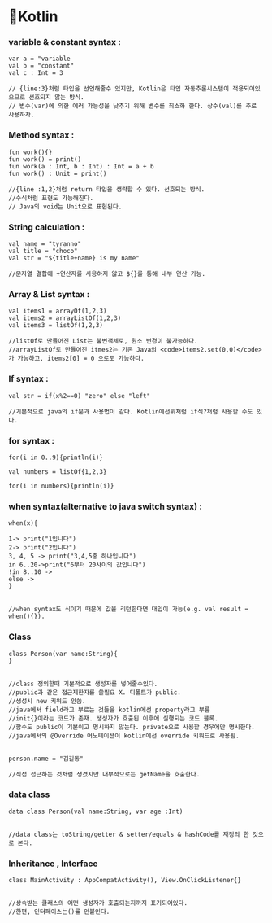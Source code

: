 # :rocket:Kotlin

### variable & constant syntax : 

`````ko
var a = "variable
val b = "constant"
val c : Int = 3

// {line:3}처럼 타입을 선언해줄수 있지만, Kotlin은 타입 자동추론시스템이 적용되어있으므로 선호되지 않는 방식.
// 변수(var)에 의한 에러 가능성을 낮추기 위해 변수를 최소화 한다. 상수(val)를 주로 사용하자.
`````



### Method syntax :

`````ko
fun work(){}
fun work() = print()
fun work(a : Int, b : Int) : Int = a + b
fun work() : Unit = print()

//{line :1,2}처럼 return 타입을 생략할 수 있다. 선호되는 방식.
//수식처럼 표현도 가능해진다.
// Java의 void는 Unit으로 표현된다.
`````



### String calculation : 

`````ko
val name = "tyranno"
val title = "choco"
val str = "${title+name} is my name"

//문자열 결합에 +연산자를 사용하지 않고 ${}를 통해 내부 연산 가능.

`````



 ### Array & List syntax :

`````ko
val items1 = arrayOf(1,2,3)
val items2 = arrayListOf(1,2,3)
val items3 = listOf(1,2,3)

//listOf로 만들어진 List는 불변객체로, 원소 변경이 불가능하다.
//arrayListOf로 만들어진 itmes2는 기존 Java의 <code>items2.set(0,0)</code>가 가능하고, items2[0] = 0 으로도 가능하다.
`````





### If syntax : 

`````ko
val str = if(x%2==0) "zero" else "left"

//기본적으로 java의 if문과 사용법이 같다. Kotlin에선위처럼 if식?처럼 사용할 수도 있다.
`````



<h3>for syntax : </h3>

`````ko
for(i in 0..9){println(i)}

val numbers = listOf{1,2,3}

for(i in numbers){println(i)}

`````



<h3>when syntax(alternative to java switch syntax) : </h3>

`````ko
when(x){

1-> print("1입니다")
2-> print("2입니다")
3, 4, 5 -> print("3,4,5중 하나입니다")
in 6..20->print("6부터 20사이의 값입니다")
!in 8..10 ->
else ->
}


//when syntax도 식이기 때문에 값을 리턴한다면 대입이 가능(e.g. val result = when(){}).
`````



<h3>Class</h3>

`````ko
class Person(var name:String){
}


//class 정의할때 기본적으로 생성자를 넣어줄수있다.
//public과 같은 접근제한자를 쓸필요 X. 디폴트가 public.
//생성시 new 키워드 안씀.
//java에서 field라고 부르는 것들을 kotlin에선 property라고 부름
//init{}이라는 코드가 존재. 생성자가 호출된 이후에 실행되는 코드 블록.
//함수도 public이 기본이고 명시하지 않는다. private으로 사용할 경우에만 명시한다.
//java에서의 @Override 어노테이션이 kotlin에선 override 키워드로 사용됨.


person.name = "김길동" 

//직접 접근하는 것처럼 생겼지만 내부적으로는 getName을 호출한다.
`````



<h3>data class</h3>

`````ko
data class Person(val name:String, var age :Int)


//data class는 toString/getter & setter/equals & hashCode를 재정의 한 것으로 본다.
`````



<h3> Inheritance , Interface</h3>

`````ko
class MainActivity : AppCompatActivity(), View.OnClickListener{}


//상속받는 클래스의 어떤 생성자가 호출되는지까지 표기되어있다.
//한편, 인터페이스는()를 안붙인다.
`````

